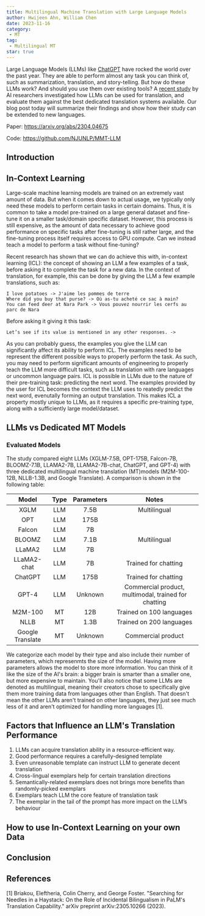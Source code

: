 ```yaml
---
title: Multilingual Machine Translation with Large Language Models
author: Hwijeen Ahn, William Chen
date: 2023-11-16
category:
 - MT
tag:
 - Multilingual MT
star: true
---
```


Large Language Models (LLMs) like [ChatGPT](chat.openai.com) have rocked the world over the past year. They are able to perform almost any task you can think of, such as summarization, translation, and story-telling. But how do these LLMs work? And should you use them over existing tools? A [recent study](https://arxiv.org/pdf/2304.04675.pdf) by AI researchers investigated how LLMs can be used for translation, and evaluate them against the best dedicated translation systems available. Our blog post today will summarize their findings and show how their study can be extended to new languages.

<!-- more -->

Paper: <https://arxiv.org/abs/2304.04675>

Code: <https://github.com/NJUNLP/MMT-LLM>

## Introduction

## In-Context Learning

Large-scale machine learning models are trained on an extremely vast amount of data. But when it comes down to actual usage, we typically only need these models to perform certain tasks in certain domains. Thus, it is common to take a model pre-trained on a large general dataset and fine-tune it on a smaller task/domain specific dataset. However, this process is still expensive, as the amount of data necessary to achieve good performance on specific tasks after fine-tuning is still rather large, and the fine-tuning process itself requires access to GPU compute. Can we instead teach a model to perform a task without fine-tuning?

Recent research has shown that we can do achieve this with, in-context learning (ICL): the concept of showing an LLM a few examples of a task, before asking it to complete the task for a new data. In the context of translation, for example, this can be done by giving the LLM a few example translations, such as:

```
I love potatoes -> J'aime les pommes de terre
Where did you buy that purse? -> Où as-tu acheté ce sac à main?
You can feed deer at Nara Park -> Vous pouvez nourrir les cerfs au parc de Nara
```

Before asking it giving it this task:
```
Let’s see if its value is mentioned in any other responses. ->
```
As you can probably guess, the examples you give the LLM can significantly affect its ability to perform ICL. The examples need to be represent the different possible ways to properly perform the task. As such, you may need to perform significant amounts of engineering to properly teach the LLM more difficult tasks, such as translation with rare languages or uncommon language pairs. ICL is possible in LLMs due to the nature of their pre-training task: predicting the next word. The examples provided by the user for ICL becomes the context the LLM uses to reatedly predict the next word, evenutally forming an output translation. This makes ICL a property mostly unique to LLMs, as it requires a specific pre-training type, along with a sufficiently large model/dataset.

## LLMs vs Dedicated MT Models

### Evaluated Models

The study compared eight LLMs (XGLM-7.5B, OPT-175B, Falcon-7B, BLOOMZ-7.1B, LLAMA2-7B, LLAMA2-7B-chat, ChatGPT, and GPT-4) with three dedicated multilingual machine translation (MT)models (M2M-100-12B, NLLB-1.3B, and Google Translate). A comparison is shown in the following table:

|  Model  | Type | Parameters | Notes | 
| :----------:| :---: | :----: | :----: | 
|  XGLM | LLM | 7.5B | Multilingual | 
|  OPT | LLM | 175B | |
|  Falcon | LLM | 7B | |
|  BLOOMZ | LLM | 7.1B |  Multilingual | 
|  LLaMA2 | LLM | 7B | | 
|  LLaMA2-chat | LLM | 7B | Trained for chatting | 
|  ChatGPT | LLM | 175B | Trained for chatting | 
|  GPT-4 | LLM | Unknown | Commercial product, multimodal, trained for chatting | 
|  M2M-100 | MT | 12B | Trained on 100 languages | 
|  NLLB | MT | 1.3B | Trained on 200 languages |
| Google Translate | MT | Unknown | Commercial product|

We categorize each model by their type and also include their number of parameters, which represenmts the size of the model. Having more parameters allows the model to store more information. You can think of it like the size of the AI's brain: a bigger brain is smarter than a smaller one, but more expensive to maintain. You'll also notice that some LLMs are denoted as multilingual, meaning their creators chose to specifically give them more training data from languages other than English. That doesn't mean the other LLMs aren't trained on other languages, they just see much less of it and aren't optimized for handling more languages [1].

## Factors that Influence an LLM's Translation Performance

1. LLMs can acquire translation ability in a resource-efficient way.
2. Good performance requires a carefully-designed template
3. Even unreasonable template can instruct LLM to generate decent translation
4. Cross-lingual exemplars help for certain translation directions
5. Semantically-related exemplars does not brings more benefits than randomly-picked exemplars
6. Exemplars teach LLM the core feature of translation task
7. The exemplar in the tail of the prompt has more impact  on  the  LLM’s  behaviour

## How to use In-Context Learning on your own Data

## Conclusion

## References

[1] Briakou, Eleftheria, Colin Cherry, and George Foster. "Searching for Needles in a Haystack: On the Role of Incidental Bilingualism in PaLM's Translation Capability." arXiv preprint arXiv:2305.10266 (2023).
